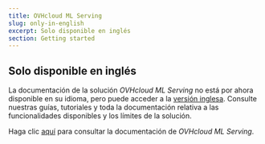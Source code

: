 ```yaml
---
title: OVHcloud ML Serving
slug: only-in-english
excerpt: Solo disponible en inglés
section: Getting started
---
```


## Solo disponible en inglés

La documentación de la solución *OVHcloud ML Serving* no está por ahora disponible en su idioma, pero puede acceder a la [versión inglesa](https://docs.ovh.com/gb/en/serving-engine/). Consulte nuestras guías, tutoriales y toda la documentación relativa a las funcionalidades disponibles y los límites de la solución.

Haga clic [aquí](https://docs.ovh.com/gb/en/serving-engine/) para consultar la documentación de *OVHcloud ML Serving*.

